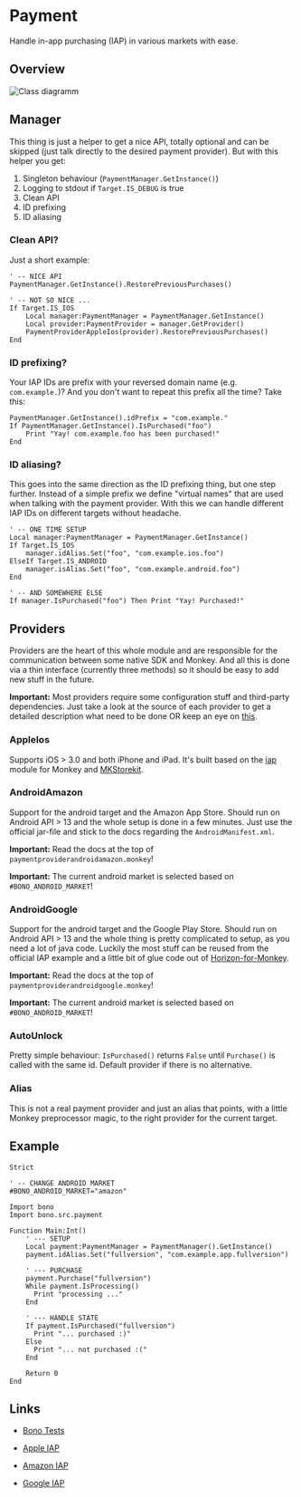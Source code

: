 # Payment

Handle in-app purchasing (IAP) in various markets with ease.

## Overview

![Class diagramm](http://yuml.me/298873e0)

## Manager

This thing is just a helper to get a nice API, totally optional and can be
skipped (just talk directly to the desired payment provider). But with this
helper you get:

1. Singleton behaviour (`PaymentManager.GetInstance()`)
2. Logging to stdout if `Target.IS_DEBUG` is true
3. Clean API 
4. ID prefixing
5. ID aliasing

### Clean API?

Just a short example:

    ' -- NICE API
    PaymentManager.GetInstance().RestorePreviousPurchases()

    ' -- NOT SO NICE ...
    If Target.IS_IOS
        Local manager:PaymentManager = PaymentManager.GetInstance()
        Local provider:PaymentProvider = manager.GetProvider()
        PaymentProviderAppleIos(provider).RestorePreviousPurchases()
    End

### ID prefixing?

Your IAP IDs are prefix with your reversed domain name (e.g. `com.example.`)?
And you don't want to repeat this prefix all the time? Take this:

    PaymentManager.GetInstance().idPrefix = "com.example."
    If PaymentManager.GetInstance().IsPurchased("foo")
        Print "Yay! com.example.foo has been purchased!"
    End

### ID aliasing?

This goes into the same direction as the ID prefixing thing, but one step
further. Instead of a simple prefix we define "virtual names" that are used
when talking with the payment provider. With this we can handle different IAP
IDs on different targets without headache.

    ' -- ONE TIME SETUP
    Local manager:PaymentManager = PaymentManager.GetInstance()
    If Target.IS_IOS
        manager.idAlias.Set("foo", "com.example.ios.foo")
    ElseIf Target.IS_ANDROID
        manager.isAlias.Set("foo", "com.example.android.foo")
    End

    ' -- AND SOMEWHERE ELSE
    If manager.IsPurchased("foo") Then Print "Yay! Purchased!"

## Providers

Providers are the heart of this whole module and are responsible for the
communication between some native SDK and Monkey. And all this is done via a
thin interface (currently three methods) so it should be easy to add new stuff
in the future.

**Important:** Most providers require some configuration stuff and third-party
dependencies. Just take a look at the source of each provider to get a detailed
description what need to be done OR keep an eye on [this][1].

### AppleIos

Supports iOS > 3.0 and both iPhone and iPad. It's built based on the [iap][]
module for Monkey and [MKStorekit][].

### AndroidAmazon

Support for the android target and the Amazon App Store. Should run on Android
API > 13 and the whole setup is done in a few minutes. Just use the official
jar-file and stick to the docs regarding the `AndroidManifest.xml`.

**Important:** Read the docs at the top of `paymentproviderandroidamazon.monkey`!

**Important:** The current android market is selected based on
`#BONO_ANDROID_MARKET`!

### AndroidGoogle

Support for the android target and the Google Play Store. Should run on Android
API > 13 and the whole thing is pretty complicated to setup, as you need a lot
of java code. Luckily the most stuff can be reused from the official IAP example
and a little bit of glue code out of [Horizon-for-Monkey][].

**Important:** Read the docs at the top of `paymentproviderandroidgoogle.monkey`!

**Important:** The current android market is selected based on
`#BONO_ANDROID_MARKET`!

### AutoUnlock

Pretty simple behaviour: `IsPurchased()` returns `False` until
`Purchase()` is called with the same id. Default provider if there is no
alternative.

### Alias

This is not a real payment provider and just an alias that points, with a little
Monkey preprocessor magic, to the right provider for the current target.

## Example

    Strict

    ' -- CHANGE ANDROID MARKET
    #BONO_ANDROID_MARKET="amazon"

    Import bono
    Import bono.src.payment

    Function Main:Int()
        ' --- SETUP
        Local payment:PaymentManager = PaymentManager().GetInstance()
        payment.idAlias.Set("fullversion", "com.example.app.fullversion")

        ' --- PURCHASE
        payment.Purchase("fullversion")
        While payment.IsProcessing()
          Print "processing ..."
        End

        ' --- HANDLE STATE
        If payment.IsPurchased("fullversion")
          Print "... purchased :)"
        Else
          Print "... not purchased :("
        End

        Return 0
    End

## Links

* [Bono Tests](https://github.com/michaelcontento/bono/tree/master/tests/payment)
* [Apple IAP](http://goo.gl/j1Sbb)
* [Amazon IAP](https://developer.amazon.com/sdk/in-app-purchasing.html)
* [Google IAP](http://developer.android.com/google/play/billing/billing_overview.html)

  [iap]: http://www.monkeycoder.co.nz/Community/posts.php?topic=1219#29629
  [MKStorekit]: https://github.com/MugunthKumar/MKStoreKit
  [Horizon-for-Monkey]: https://github.com/JochenHeizmann/Horizon-for-Monkey
  [1]: https://github.com/michaelcontento/bono/issues/15
